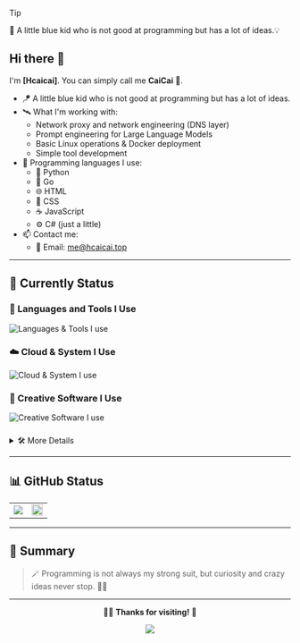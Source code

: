 > [!tip]
> 💫 A little blue kid who is not good at programming but has a lot of ideas.💡

## Hi there 👋

 I'm **[Hcaicai]**. You can simply call me **CaiCai** 🌊.

+ 🪁 A little blue kid who is not good at programming but has a lot of ideas.
+ 🛰️ What I'm working with:
  + Network proxy and network engineering (DNS layer)
  + Prompt engineering for Large Language Models
  + Basic Linux operations & Docker deployment
  + Simple tool development
+ 🧰 Programming languages I use:
  + 🐍 Python
  + 🐹 Go
  + 🌐 HTML
  + 🎨 CSS
  + ☕ JavaScript
  + ⚙️ C# (just a little)
+ 📫 Contact me:
  + 📧 Email: [me@hcaicai.top](mailto:me@hcaicai.top)

---

## 💫 Currently Status

### 🔧 Languages and Tools I Use
![Languages & Tools I use](https://skillicons.dev/icons?i=html,css,vue,vite,python,go,js,cs,dotnet,markdown,docker,linux,bash,vscode,github,wordpress)
### ☁️ Cloud & System I Use
![Cloud & System I use](https://skillicons.dev/icons?i=cloudflare,aws,gcp,azure,ubuntu,debian,kali,windows)

### 🎨 Creative Software I Use
![Creative Software I use](https://skillicons.dev/icons?i=ae,au,pr,ps)

### 
<details>
<summary>🛠️ More Details</summary>

| Language/Tool | Familiarity | Notes |
|------|---------|------|
| ![Python](https://img.shields.io/badge/-Python-3776AB?logo=python&logoColor=white) | 🍊 Familiar | Mainly for writing tools and scripts 🐍 |
| ![Go](https://img.shields.io/badge/-Go-00ADD8?logo=go&logoColor=white) | 🫎 Comfortable | Useful for network-related mini tools 🌐 |
| ![JavaScript](https://img.shields.io/badge/-JavaScript-F7DF1E?logo=javascript&logoColor=black) | 🫎 Comfortable | Frontend basics and quick scripts ⚡ |
| ![C#](https://img.shields.io/badge/-CSharp-239120?logo=csharp&logoColor=white) | 🐑 Beginner | Just started learning 🎯 |
| ![Markdown](https://img.shields.io/badge/-Markdown-000000?logo=markdown&logoColor=white) | 🍊 Familiar | Documentation and note-taking 📝 |
| ![Jupyter](https://img.shields.io/badge/-Jupyter-F37626?logo=jupyter&logoColor=white) | 🫎 Comfortable | Data analysis and experiments 📊 |
| ![Docker](https://img.shields.io/badge/-Docker-2496ED?logo=docker&logoColor=white) | 🍊 Familiar | For deploying services and tools 🐳 |
| ![Linux](https://img.shields.io/badge/-Linux-FCC624?logo=linux&logoColor=black) | 🍊 Familiar | Basic server maintenance and daily use 🐧 |
| ![HTML](https://img.shields.io/badge/-HTML-E34F26?logo=html5&logoColor=white) | 🍊 Familiar | Very skilled, AI gave me new opportunities 🌐 |
| ![CSS](https://img.shields.io/badge/-CSS-1572B6?logo=css3&logoColor=white) | 🍊 Familiar | Very skilled, AI gave me new opportunities 🎨 |
| ![JavaScript](https://img.shields.io/badge/-JavaScript-F7DF1E?logo=javascript&logoColor=black) | 🍊 Familiar | Very skilled, AI gave me new opportunities ⚡ |
| ![Vue](https://img.shields.io/badge/-Vue-4FC08D?logo=vue.js&logoColor=white) | 🫎 Comfortable | Frontend framework development 🟢 |
| ![Vite](https://img.shields.io/badge/-Vite-646CFF?logo=vite&logoColor=white) | 🫎 Comfortable | Modern build tool for fast development ⚡ |
| ![WordPress](https://img.shields.io/badge/-WordPress-21759B?logo=wordpress&logoColor=white) | 🫎 Comfortable | CMS and website development 📝 |
| ![Premiere Pro](https://img.shields.io/badge/-Premiere%20Pro-9999FF?logo=adobe-premiere-pro&logoColor=white) | 🍊 Expert | Most skilled, 500+ hours of editing experience 🎬 |
| ![Photoshop](https://img.shields.io/badge/-Photoshop-31A8FF?logo=adobe-photoshop&logoColor=white) | 🍊 Familiar | Also quite skilled, love creating personal content 🖼️ |
| ![Audition](https://img.shields.io/badge/-Audition-9999FF?logo=adobe-audition&logoColor=white) | 🐑 Beginner | Only simple audio mixing 🎵 |
| ![After Effects](https://img.shields.io/badge/-After%20Effects-9999FF?logo=adobe-after-effects&logoColor=white) | 🐑 Beginner | Can use simple templates 🎭 |
| ![Cloudflare](https://img.shields.io/badge/-Cloudflare-F38020?logo=cloudflare&logoColor=white) | 🍊 Familiar | CDN and security services ☁️ |
| ![AWS](https://img.shields.io/badge/-AWS-232F3E?logo=amazon-aws&logoColor=white) | 🫎 Comfortable | Cloud computing platform 🌩️ |
| ![GCP](https://img.shields.io/badge/-GCP-4285F4?logo=google-cloud&logoColor=white) | 🫎 Comfortable | Google Cloud Platform ☁️ |
| ![Azure](https://img.shields.io/badge/-Azure-0078D4?logo=microsoft-azure&logoColor=white) | 🫎 Comfortable | Microsoft cloud services 🔵 |
| ![Ubuntu](https://img.shields.io/badge/-Ubuntu-E95420?logo=ubuntu&logoColor=white) | 🍊 Familiar | Linux distribution 🐧 |
| ![Debian](https://img.shields.io/badge/-Debian-A81D33?logo=debian&logoColor=white) | 🍊 Expert | Favorite OS, most used 🐧 |
| ![Kali](https://img.shields.io/badge/-Kali-557C94?logo=kalilinux&logoColor=white) | 🫎 Comfortable | Security testing and penetration testing 🔒 |
| ![Windows](https://img.shields.io/badge/-Windows-0078D4?logo=windows&logoColor=white) | 🍊 Familiar | Daily desktop use 🪟 |

**⭐ Legend:**

1. 🍊 Expert - Most skilled, extensive experience
2. 🍊 Familiar - Advanced skills
3. 🫎 Comfortable - Intermediate skills
4. 🐑 Beginner - Learning phase

**🖥️ Infrastructure:**

- 3 persistent cloud servers (always-on)
- Several annual cloud servers
- 2 long-term domains
- Favorite OS: Debian 🐧

</details>

---

## 📊 GitHub Status

<table width="100%" align="center">
  <tr>
    <td colspan="3" align="center">
      <a href="#GitHub%20Status" align="center">
        <picture>
          <source 
            srcset="https://github-readme-stats.vercel.app/api?username=Xiao-Cai185&count_private=true&show_icons=true&include_all_commits=true&show_owner=true&theme=github_dark&hide_border=true&bg_color=00000000"
            media="(prefers-color-scheme: dark)"
          />
          <source
            srcset="https://github-readme-stats.vercel.app/api?username=Xiao-Cai185&count_private=true&show_icons=true&include_all_commits=true&show_owner=true&theme=default&hide_border=true&bg_color=00000000"
            media="(prefers-color-scheme: light), (prefers-color-scheme: no-preference)"
          />
          <img src="https://github-readme-stats.vercel.app/api?username=Xiao-Cai185&count_private=true&show_icons=true&include_all_commits=true&show_owner=true&theme=transparent" />
        </picture>
      </a>
    </td>
    <td colspan="3" align="center">
      <picture>
        <source
          srcset="http://github-profile-summary-cards-mirror.vercel.app/api/cards/most-commit-language?username=Xiao-Cai185&border_color=0000&bg_color=0000&theme=nord_dark"
          media="(prefers-color-scheme: dark)" 
        />
        <source
          srcset="http://github-profile-summary-cards-mirror.vercel.app/api/cards/most-commit-language?username=Xiao-Cai185&border_color=0000&bg_color=0000&theme=nord_bright"
          media="(prefers-color-scheme: light), (prefers-color-scheme: no-preference)" 
        />
        <img src="http://github-profile-summary-cards-mirror.vercel.app/api/cards/most-commit-language?username=Xiao-Cai185&border_color=0000&bg_color=0000" height="100%" />
      </picture>
    </td>
  </tr>
</table>

---

## 📌 Summary

> 🪄 Programming is not always my strong suit, but curiosity and crazy ideas never stop. 🌊✨  

---

<div align="center">

  🧑‍💻 **Thanks for visiting!** 🌊

  ![](https://komarev.com/ghpvc/?username=Xiao-Cai185&color=87CEEB&style=flat-square&label=Profile+Views)

</div>
